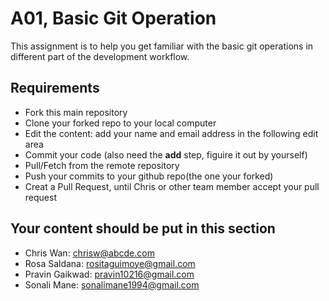 # A01, Basic Git Operation
This assignment is to help you get familiar with the basic git operations in different part of the development workflow. 

## Requirements
* Fork this main repository
* Clone your forked repo to your local computer
* Edit the content: add your name and email address in the following edit area
* Commit your code (also need the **add** step, figuire it out by yourself)
* Pull/Fetch from the remote repository
* Push your commits to your github repo(the one your forked)
* Creat a Pull Request, until Chris or other team member accept your pull request

## Your content should be put in this section
* Chris Wan: chrisw@abcde.com
* Rosa Saldana: rositaguimoye@gmail.com 
* Pravin Gaikwad: pravin10216@gmail.com
* Sonali Mane: sonalimane1994@gmail.com
